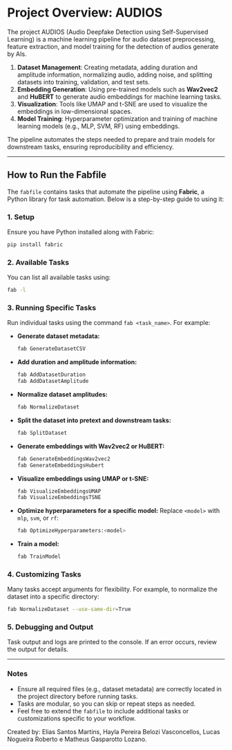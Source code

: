 
# Project Overview: AUDIOS
The project AUDIOS (Audio Deepfake Detection using Self-Supervised Learning) is a machine learning pipeline for audio dataset preprocessing, feature extraction, and model training for the detection of audios generate by AIs.

1. **Dataset Management**: Creating metadata, adding duration and amplitude information, normalizing audio, adding noise, and splitting datasets into training, validation, and test sets.  
2. **Embedding Generation**: Using pre-trained models such as **Wav2vec2** and **HuBERT** to generate audio embeddings for machine learning tasks.  
3. **Visualization**: Tools like UMAP and t-SNE are used to visualize the embeddings in low-dimensional spaces.  
4. **Model Training**: Hyperparameter optimization and training of machine learning models (e.g., MLP, SVM, RF) using embeddings.  

The pipeline automates the steps needed to prepare and train models for downstream tasks, ensuring reproducibility and efficiency.

---

## How to Run the Fabfile

The `fabfile` contains tasks that automate the pipeline using **Fabric**, a Python library for task automation. Below is a step-by-step guide to using it:

### 1. **Setup**
Ensure you have Python installed along with Fabric:
```bash
pip install fabric
```

### 2. **Available Tasks**
You can list all available tasks using:
```bash
fab -l
```

### 3. **Running Specific Tasks**
Run individual tasks using the command `fab <task_name>`. For example:

- **Generate dataset metadata:**
  ```bash
  fab GenerateDatasetCSV
  ```

- **Add duration and amplitude information:**
  ```bash
  fab AddDatasetDuration
  fab AddDatasetAmplitude
  ```

- **Normalize dataset amplitudes:**
  ```bash
  fab NormalizeDataset
  ```

- **Split the dataset into pretext and downstream tasks:**
  ```bash
  fab SplitDataset
  ```

- **Generate embeddings with Wav2vec2 or HuBERT:**
  ```bash
  fab GenerateEmbeddingsWav2vec2
  fab GenerateEmbeddingsHubert
  ```

- **Visualize embeddings using UMAP or t-SNE:**
  ```bash
  fab VisualizeEmbeddingsUMAP
  fab VisualizeEmbeddingsTSNE
  ```

- **Optimize hyperparameters for a specific model:**
  Replace `<model>` with `mlp`, `svm`, or `rf`:
  ```bash
  fab OptimizeHyperparameters:<model>
  ```

- **Train a model:**
  ```bash
  fab TrainModel
  ```

### 4. **Customizing Tasks**
Many tasks accept arguments for flexibility. For example, to normalize the dataset into a specific directory:
```bash
fab NormalizeDataset --use-same-dir=True
```

### 5. **Debugging and Output**
Task output and logs are printed to the console. If an error occurs, review the output for details.

---

### Notes
- Ensure all required files (e.g., dataset metadata) are correctly located in the project directory before running tasks.  
- Tasks are modular, so you can skip or repeat steps as needed.  
- Feel free to extend the `fabfile` to include additional tasks or customizations specific to your workflow.

Created by: Elias Santos Martins, Hayla Pereira Belozi Vasconcellos, Lucas Nogueira Roberto e Matheus Gasparotto Lozano.




